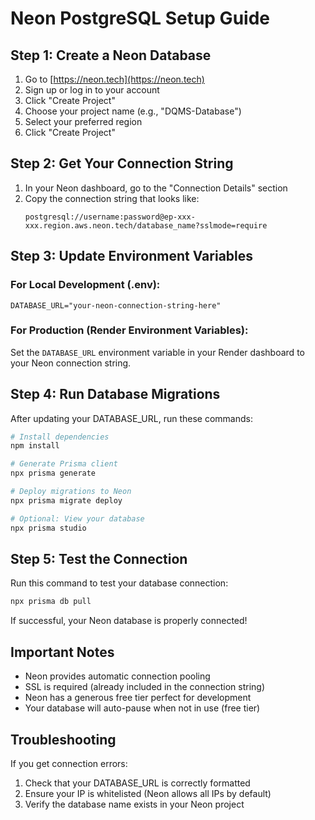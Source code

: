 # Neon PostgreSQL Setup Guide

## Step 1: Create a Neon Database

1. Go to [https://neon.tech](https://neon.tech)
2. Sign up or log in to your account
3. Click "Create Project"
4. Choose your project name (e.g., "DQMS-Database")
5. Select your preferred region
6. Click "Create Project"

## Step 2: Get Your Connection String

1. In your Neon dashboard, go to the "Connection Details" section
2. Copy the connection string that looks like:
   ```
   postgresql://username:password@ep-xxx-xxx.region.aws.neon.tech/database_name?sslmode=require
   ```

## Step 3: Update Environment Variables

### For Local Development (.env):
```
DATABASE_URL="your-neon-connection-string-here"
```

### For Production (Render Environment Variables):
Set the `DATABASE_URL` environment variable in your Render dashboard to your Neon connection string.

## Step 4: Run Database Migrations

After updating your DATABASE_URL, run these commands:

```bash
# Install dependencies
npm install

# Generate Prisma client
npx prisma generate

# Deploy migrations to Neon
npx prisma migrate deploy

# Optional: View your database
npx prisma studio
```

## Step 5: Test the Connection

Run this command to test your database connection:
```bash
npx prisma db pull
```

If successful, your Neon database is properly connected!

## Important Notes

- Neon provides automatic connection pooling
- SSL is required (already included in the connection string)
- Neon has a generous free tier perfect for development
- Your database will auto-pause when not in use (free tier)

## Troubleshooting

If you get connection errors:
1. Check that your DATABASE_URL is correctly formatted
2. Ensure your IP is whitelisted (Neon allows all IPs by default)
3. Verify the database name exists in your Neon project